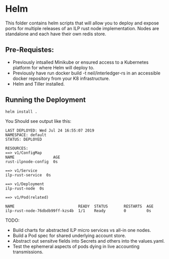 
# Helm

 This folder contains helm scripts that will allow you to deploy and expose ports for multiple releases of an ILP rust node implementation.  Nodes are standalone and each have their own redis store.   

 

 ## Pre-Requistes:

* Previously intsalled Minikube or ensured access to a Kubernetes platform for where Helm will deploy to.
* Previously have run docker build -t neil/interledger-rs in an accessible docker repository from your K8 infrastructure.  
* Helm and Tiller installed.

## Running the Deployment 

```
helm install .
```

You Should see output like this:


```
LAST DEPLOYED: Wed Jul 24 16:55:07 2019
NAMESPACE: default
STATUS: DEPLOYED

RESOURCES:
==> v1/ConfigMap
NAME                 AGE
rust-ilpnode-config  0s

==> v1/Service
ilp-rust-service  0s

==> v1/Deployment
ilp-rust-node  0s

==> v1/Pod(related)

NAME                            READY  STATUS       RESTARTS  AGE
ilp-rust-node-76dbdb99ff-kzs4b  1/1    Ready        0         0s

```



TODO:

+ Build charts for abstracted ILP micro services vs all-in one nodes.
+ Build a Pod spec for shared underlying account store.
+ Abstract out sensitve fields into Secrets and others into the values.yaml.
+ Test the ephemeral aspects of pods dying in live accounting transmissions.